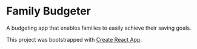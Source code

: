 # Family Budgeter

A budgeting app that enables families to easily achieve their saving goals.

This project was bootstrapped with [Create React App](https://github.com/facebook/create-react-app).
